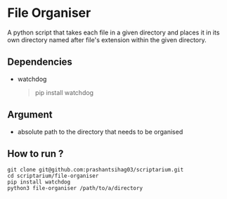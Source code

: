 # File Organiser

A python script that takes each file in a given directory and places it in its own directory named after file's extension within the given directory.

## Dependencies

- watchdog
  > pip install watchdog

## Argument

- absolute path to the directory that needs to be organised

## How to run ?

```
git clone git@github.com:prashantsihag03/scriptarium.git
cd scriptarium/file-organiser
pip install watchdog
python3 file-organiser /path/to/a/directory
```
